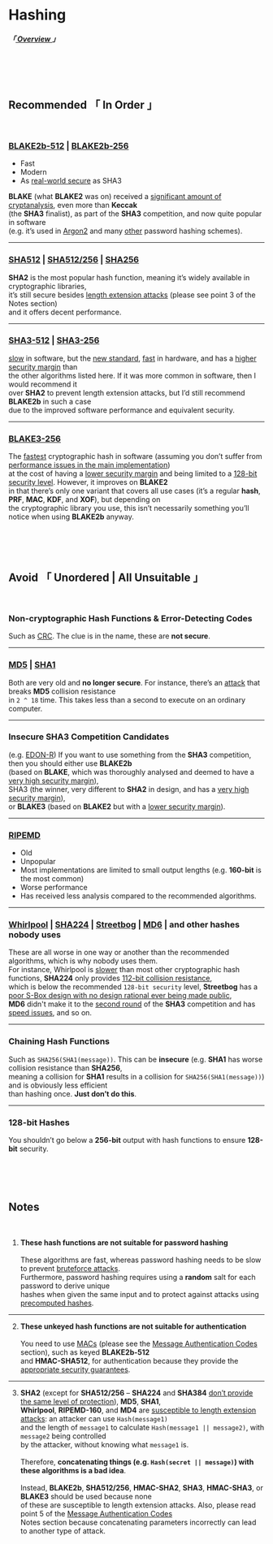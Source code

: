 
[ General Hashing ]: https://doc.libsodium.org/hashing/generic_hashing
[ IRL Secure ]: https://eprint.iacr.org/2019/1492.pdf
[ Significant Analysis ]: https://nvlpubs.nist.gov/nistpubs/ir/2012/NIST.IR.7896.pdf
[ Introduction ]: https://www.rfc-editor.org/rfc/rfc9106.html#name-introduction
[ Blake2 ]: https://www.blake2.net/#us
[ SHA Comparison ]: https://en.wikipedia.org/wiki/SHA-2#Comparison_of_SHA_functions
[ Length Extension Attack ]: https://en.wikipedia.org/wiki/Length_extension_attack
[ SHA 3 Comparison ]: https://en.wikipedia.org/wiki/SHA-3#Comparison_of_SHA_functions
[ Slow SHA3 ]: https://www.imperialviolet.org/2017/05/31/skipsha3.html
[ New Standard ]: https://www.nist.gov/publications/sha-3-standard-permutation-based-hash-and-extendable-output-functions
[ Fast SHA3 ]: https://keccak.team/2017/is_sha3_slow.html
[ Security Margin ]: https://eprint.iacr.org/2012/421.pdf
[ Blake3 ]: https://github.com/BLAKE3-team/BLAKE3#readme
[ Blake3 Implementation ]: https://github.com/BLAKE3-team/BLAKE3/issues/31
[ Blake3 Specs ]: https://github.com/BLAKE3-team/BLAKE3-specs/blob/master/blake3.pdf
[ SHA3 Candidates ]: https://eprint.iacr.org/2009/378.pdf
[ Cycling Redundancy ]: https://en.wikipedia.org/wiki/Cyclic_redundancy_check
[ MD5 ]: https://en.wikipedia.org/wiki/MD5
[ SHA1 ]: https://en.wikipedia.org/wiki/SHA-1
[ MD5 Collision ]: https://eprint.iacr.org/2013/170.pdf
[ RIPEMD ]: https://en.wikipedia.org/wiki/RIPEMD
[ Whirlpool ]: https://en.wikipedia.org/wiki/Whirlpool_(hash_function)
[ Streetbog ]: https://en.wikipedia.org/wiki/Streebog
[ MD6 ]: https://en.wikipedia.org/wiki/MD6
[ Benchmark ]: https://www.cryptopp.com/benchmarks.html
[ S-Box Design ]: https://eprint.iacr.org/2016/071.pdf
[ Password Cracking ]: https://en.wikipedia.org/wiki/Password_cracking
[ Rainbow Tables ]: https://en.wikipedia.org/wiki/Rainbow_table
[ MAC ]: https://en.wikipedia.org/wiki/Message_authentication_code
[ MAC Security ]: https://en.wikipedia.org/wiki/Message_authentication_code#Security
[ SHA3 ]: https://competitions.cr.yp.to/sha3.html

[ Overview ]: ../Overview


# Hashing
##### 「[ Overview ]」

<br>
<br>
<br>

## **Recommended** 「 In Order 」

<br>

### [BLAKE2b-512][ General Hashing ] | [BLAKE2b-256][ General Hashing ]

- Fast
- Modern
- As [real-world secure][ IRL Secure ] as SHA3

**BLAKE** (what **BLAKE2** was on) received a [significant amount of cryptanalysis][ Significant Analysis ], even more than **Keccak**<br>
(the **SHA3** finalist), as part of the **SHA3** competition, and now quite popular in software<br>
(e.g. it’s used in [Argon2][ Introduction ] and many [other][ Blake2 ] password hashing schemes).

---

### [SHA512][ SHA Comparison ] | [SHA512/256][ SHA Comparison ] | [SHA256][ SHA Comparison ]

**SHA2** is the most popular hash function, meaning it’s widely available in cryptographic libraries,<br>
it’s still secure besides [length extension attacks][ Length Extension Attack ] (please see point 3 of the Notes section)<br>
and it offers decent performance.

---

### [SHA3-512][ SHA 3 Comparison  ] | [SHA3-256][ SHA 3 Comparison  ]

[slow][ Slow SHA3 ] in software, but the [new standard][ New Standard ], [fast][ Fast SHA3 ] in hardware, and has a [higher security margin][ Security Margin ] than<br>
the other algorithms listed here. If it was more common in software, then I would recommend it<br>
over **SHA2** to prevent length extension attacks, but I’d still recommend **BLAKE2b** in such a case<br>
due to the improved software performance and equivalent security.

---

### [BLAKE3-256][ Blake3 ]

The [fastest][ Blake3 Specs ] cryptographic hash in software (assuming you don’t suffer from [performance issues in the main implementation][ Blake3 Implementation ])<br>
at the cost of having a [lower security margin][ Blake3 Specs ] and being limited to a [128-bit security level][ Blake3 Specs ]. However, it improves on **BLAKE2**<br>
in that there’s only one variant that covers all use cases (it’s a regular **hash**, **PRF**, **MAC**, **KDF**, and **XOF**), but depending on<br>
the cryptographic library you use, this isn’t necessarily something you’ll notice when using **BLAKE2b** anyway.


<br>
<br>
<br>

## **Avoid** 「 Unordered | All Unsuitable 」

<br>

### **Non-cryptographic** Hash Functions & Error-Detecting Codes

Such as [CRC][ Cycling Redundancy ]. The clue is in the name, these are **not secure**.

---

### [MD5][ MD5 ] | [SHA1][ SHA1 ]

Both are very old and **no longer secure**. For instance, there’s an [attack][ MD5 Collision ] that breaks **MD5** collision resistance<br>
in `2 ^ 18` time. This takes less than a second to execute on an ordinary computer.

---

### **Insecure** SHA3 Competition Candidates

(e.g. [EDON-R][ SHA3 Candidates ]) If you want to use something from the **SHA3** competition, then you should either use **BLAKE2b**<br>
(based on **BLAKE**, which was thoroughly analysed and deemed to have a [very high security margin][ Significant Analysis ]),<br>
SHA3 (the winner, very different to **SHA2** in design, and has a [very high security margin][ Significant Analysis ]),<br>
or **BLAKE3** (based on **BLAKE2** but with a [lower security margin][ Blake3 Specs ]).

---

### [RIPEMD][ RIPEMD ]

- Old
- Unpopular
- Most implementations are limited to small output lengths (e.g. **160-bit** is the most common)
- Worse performance
- Has received less analysis compared to the recommended algorithms.

---

### [Whirlpool][ Whirlpool ] | [SHA224][ SHA Comparison ] | [Streetbog][ Streetbog ] | [MD6][ MD6 ] | and other hashes nobody uses

These are all worse in one way or another than the recommended algorithms, which is why nobody uses them.<br>
For instance, Whirlpool is [slower][ Benchmark ] than most other cryptographic hash functions, **SHA224** only provides [112-bit collision resistance][ SHA Comparison ],<br>
which is below the recommended `128-bit security` level, **Streetbog** has a [poor S-Box design with no design rational ever being made public][ S-Box Design ],<br>
**MD6** didn't make it to the [second round][ SHA3 ] of the **SHA3** competition and has [speed issues][ MD6 ], and so on.

---

### Chaining Hash Functions

Such as `SHA256(SHA1(message))`. This can be **insecure** (e.g. **SHA1** has worse collision resistance than **SHA256**,<br>
    meaning a collision for **SHA1** results in a collision for `SHA256(SHA1(message))`) and is obviously less efficient<br>
    than hashing once. **Just don’t do this**.

---

### 128-bit Hashes

You shouldn’t go below a **256-bit** output with hash functions to ensure **128-bit** security.


<br>
<br>
<br>

## **Notes**

<br>

1. **These hash functions are not suitable for password hashing**<br><br>
These algorithms are fast, whereas password hashing needs to be slow to prevent [bruteforce attacks][ Password Cracking ].<br>
Furthermore, password hashing requires using a **random** salt for each password to derive unique<br>
hashes when given the same input and to protect against attacks using [precomputed hashes][ Rainbow Tables ].

---

2. **These unkeyed hash functions are not suitable for authentication**<br><br>
You need to use [MACs][ MAC ] (please see the [Message Authentication Codes](./Message%20Authentication) section), such as keyed **BLAKE2b-512**<br>
and **HMAC-SHA512**, for authentication because they provide the [appropriate security guarantees][ MAC Security ].

---

3. **SHA2** (except for **SHA512/256** – **SHA224** and **SHA384** [don’t provide the same level of protection][ SHA Comparison ]), **MD5**, **SHA1**,<br>**Whirlpool**, **RIPEMD-160**, and **MD4** are [susceptible to length extension attacks][ Length Extension Attack ]: an attacker can use `Hash(message1)`<br>
and the length of `message1` to calculate `Hash(message1 || message2)`, with `message2` being controlled<br>
by the attacker, without knowing what `message1` is.<br><br>
Therefore, **concatenating things (e.g. `Hash(secret || message)`) with these algorithms is a bad idea**.<br><br>
Instead, **BLAKE2b**, **SHA512/256**, **HMAC-SHA2**, **SHA3**, **HMAC-SHA3**, or **BLAKE3** should be used because none<br>
of these are susceptible to length extension attacks. Also, please read point 5 of the [Message Authentication Codes](./Message%20Authentication)<br>
Notes section because concatenating parameters incorrectly can lead to another type of attack.
